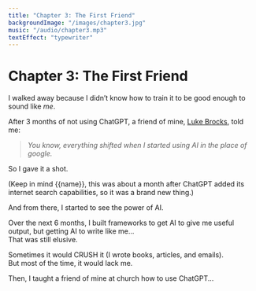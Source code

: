 ```yaml
---
title: "Chapter 3: The First Friend"
backgroundImage: "/images/chapter3.jpg"
music: "/audio/chapter3.mp3"
textEffect: "typewriter"
---
```


# Chapter 3: The First Friend

I walked away because I didn’t know how to train it to be good enough to sound like *me*.

After 3 months of not using ChatGPT, a friend of mine, [Luke Brocks](https://x.com/luke_brocks), told me:

> *You know, everything shifted when I started using AI in the place of google.*

So I gave it a shot.

(Keep in mind {{name}}, this was about a month after ChatGPT added its internet search capabilities, so it was a brand new thing.)

And from there, I started to see the power of AI.

Over the next 6 months, I built frameworks to get AI to give me useful output, but getting AI to write like me...  
That was still elusive.  

Sometimes it would CRUSH it (I wrote books, articles, and emails).  
But most of the time, it would lack me.

Then, I taught a friend of mine at church how to use ChatGPT...
